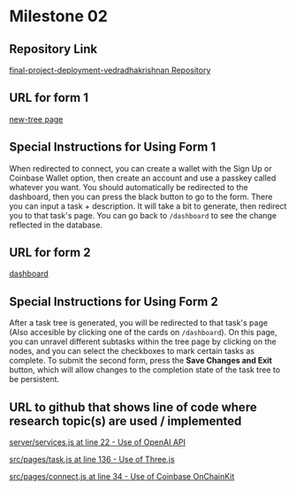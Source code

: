 # Milestone 02

## Repository Link
[final-project-deployment-vedradhakrishnan Repository](https://github.com/nyu-csci-ua-0467-001-002-spring-2025/final-project-deployment-vedradhakrishnan/tree/master)

## URL for form 1
[new-tree page](https://improved-winner-v74v7jxxq75cwvw6-3000.app.github.dev/new-tree)

## Special Instructions for Using Form 1
When redirected to connect, you can create a wallet with the Sign Up or Coinbase Wallet option, then create an account and use a passkey called whatever you want. You should automatically be redirected to the dashboard, then you can press the black button to go to the form. There you can input a task + description. It will take a bit to generate, then redirect you to that task's page. You can go back to `/dashboard` to see the change reflected in the database.

## URL for form 2
[dashboard](https://improved-winner-v74v7jxxq75cwvw6-3000.app.github.dev/dashboard)

## Special Instructions for Using Form 2
After a task tree is generated, you will be redirected to that task's page (Also accesible by clicking one of the cards on `/dashboard`). On this page, you can unravel different subtasks within the tree page by clicking on the nodes, and you can select the checkboxes to mark certain tasks as complete. To submit the second form, press the **Save Changes and Exit** button, which will allow changes to the completion state of the task tree to be persistent.

## URL to github that shows line of code where research topic(s) are used / implemented
[server/services.js at line 22 - Use of OpenAI API](https://github.com/nyu-csci-ua-0467-001-002-spring-2025/final-project-deployment-vedradhakrishnan/blob/master/server/services.js#L22)

[src/pages/task.js at line 136 - Use of Three.js](https://github.com/nyu-csci-ua-0467-001-002-spring-2025/final-project-deployment-vedradhakrishnan/blob/master/src/pages/task.js#L135)

[src/pages/connect.js at line 34 - Use of Coinbase OnChainKit](https://github.com/nyu-csci-ua-0467-001-002-spring-2025/final-project-deployment-vedradhakrishnan/blob/master/src/pages/connect.js#L34)

